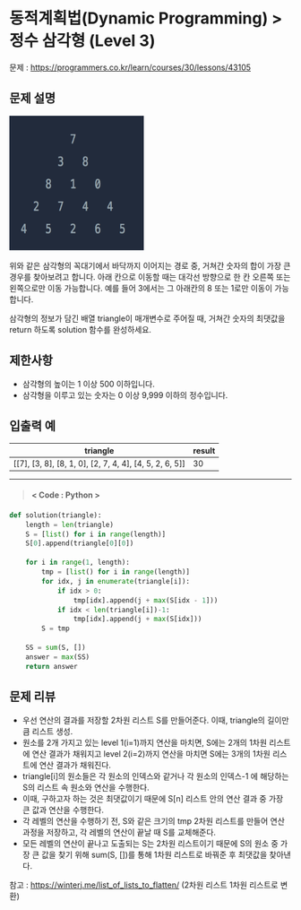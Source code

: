 # 동적계획법(Dynamic Programming) > 정수 삼각형 (Level 3)
문제 : https://programmers.co.kr/learn/courses/30/lessons/43105

## 문제 설명

<img src="../images/integerTriangle.png" height = 240, width = 240>

위와 같은 삼각형의 꼭대기에서 바닥까지 이어지는 경로 중, 거쳐간 숫자의 합이 가장 큰 경우를 찾아보려고 합니다. 아래 칸으로 이동할 때는 대각선 방향으로 한 칸 오른쪽 또는 왼쪽으로만 이동 가능합니다. 예를 들어 3에서는 그 아래칸의 8 또는 1로만 이동이 가능합니다.

삼각형의 정보가 담긴 배열 triangle이 매개변수로 주어질 때, 거쳐간 숫자의 최댓값을 return 하도록 solution 함수를 완성하세요.

## 제한사항
- 삼각형의 높이는 1 이상 500 이하입니다.
- 삼각형을 이루고 있는 숫자는 0 이상 9,999 이하의 정수입니다.

## 입출력 예

| triangle | result |
| --- | --- | 
| [[7], [3, 8], [8, 1, 0], [2, 7, 4, 4], [4, 5, 2, 6, 5]]	 | 30 |


____

> #### < Code : Python >
```python
def solution(triangle):
    length = len(triangle)
    S = [list() for i in range(length)]
    S[0].append(triangle[0][0])
    
    for i in range(1, length):
        tmp = [list() for i in range(length)]
        for idx, j in enumerate(triangle[i]):
            if idx > 0:
                tmp[idx].append(j + max(S[idx - 1]))
            if idx < len(triangle[i])-1:
                tmp[idx].append(j + max(S[idx]))
        S = tmp

    SS = sum(S, [])
    answer = max(SS)
    return answer
```

## 문제 리뷰
- 우선 연산의 결과를 저장할 2차원 리스트 S를 만들어준다. 이때, triangle의 길이만큼 리스트 생성.
- 원소를 2개 가지고 있는 level 1(i=1)까지 연산을 마치면, S에는 2개의 1차원 리스트에 연산 결과가 채워지고 level 2(i=2)까지 연산을 마치면 S에는 3개의 1차원 리스트에 연산 결과가 채워진다.
- triangle[i]의 원소들은 각 원소의 인덱스와 같거나 각 원소의 인덱스-1 에 해당하는 S의 리스트 속 원소와 연산을 수행한다.
- 이때, 구하고자 하는 것은 최댓값이기 때문에 S[n] 리스트 안의 연산 결과 중 가장 큰 값과 연산을 수행한다.
- 각 레벨의 연산을 수행하기 전, S와 같은 크기의 tmp 2차원 리스트를 만들어 연산 과정을 저장하고,
  각 레벨의 연산이 끝날 때 S를 교체해준다.
- 모든 레벨의 연산이 끝나고 도출되는 S는 2차원 리스트이기 때문에 S의 원소 중 가장 큰 값을 찾기 위해 sum(S, [])를 통해 1차원 리스트로 바꿔준 후 최댓값을 찾아낸다.

참고 : <https://winterj.me/list_of_lists_to_flatten/> (2차원 리스트 1차원 리스트로 변환)